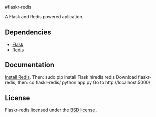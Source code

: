 #flaskr-redis

A Flask and Redis powered aplication.

## Dependencies 

- [Flask](http://flask.pocoo.org)
- [Redis](http://redis.io)

## Documentation

[Install Redis](http://library.linode.com/databases/redis/ubuntu-10.04-lucid).
Then:
    sudo pip install Flask hiredis redis
Download flaskr-redis, then:
    cd flaskr-redis/
    python app.py
Go to http://localhost:5000/

## License

Flaskr-redis licensed under the [BSD license](http://flask.pocoo.org/docs/license/#flask-license) .
